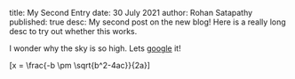 title: My Second Entry
date: 30 July 2021
author: Rohan Satapathy
published: true
desc: My second post on the new blog! Here is a really long desc to try out whether this works. 

I wonder why the sky is so high. Lets [google](https://google.com) it!

\[x = \frac{-b \pm \sqrt{b^2-4ac}}{2a}\]